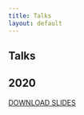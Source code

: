 ```yaml
---
title: Talks
layout: default
---
```

## Talks


## 2020

<a href="https://github.com/SPIce-Team/spice-team.github.io/raw/master/files/DAVIS_CAOS_Seminar.pdf" target="_blank">DOWNLOAD SLIDES</a>

